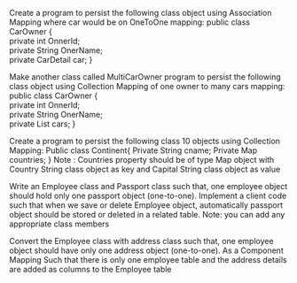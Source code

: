   Create a program to persist the following class object using Association Mapping where car would be on OneToOne mapping:
public class CarOwner {  
private int OnnerId;  
private String OnerName;  
private CarDetail car;
} 

 Make another class called MultiCarOwner program to persist the following class object using Collection Mapping of one owner to many cars mapping:
public class CarOwner {  
private int OnnerId;  
private String OnerName;  
private List cars;
}

 Create a program to persist the following class 10 objects using Collection Mapping:
Public class Continent{
Private String cname;
Private Map  countries;
}
Note : Countries property should be of type Map object with Country String class object as key and Capital String class object as value

 Write an Employee class and Passport class such that, one employee object should hold only one passport object (one-to-one).
Implement a client code such that when we save or delete Employee object, automatically passport object should be stored or deleted in a related table.
Note: you can add any appropriate class members

 Convert the  Employee class with address class such that, one employee object should have only one address object (one-to-one). As a Component Mapping  Such that there is only one employee table and the address details are added as columns to the Employee table 